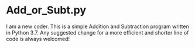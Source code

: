 # Add_or_Subt.py
I am a new coder. This is a simple Addition and Subtraction program written in Python 3.7.
Any suggested change for a more efficient and shorter line of code is always welcomed!
